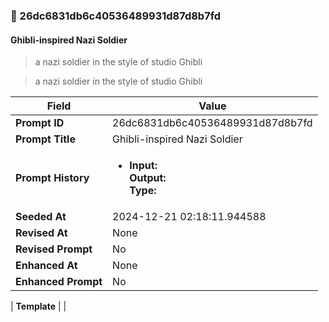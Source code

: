 

### 📜 26dc6831db6c40536489931d87d8b7fd

#### Ghibli-inspired Nazi Soldier

> a nazi soldier in the style of studio Ghibli

> a nazi soldier in the style of studio Ghibli

| Field          | Value                                                                                                                                                                      |
|----------------|----------------------------------------------------------------------------------------------------------------------------------------------------------------------------|
| **Prompt ID**  | 26dc6831db6c40536489931d87d8b7fd                                                                                                                                                            |
| **Prompt Title**  | Ghibli-inspired Nazi Soldier                                                                                                                                                            |
| **Prompt History** | <ul><li>**Input:**  <br> **Output:**  <br> **Type:** </li></ul> |
| **Seeded At** | 2024-12-21 02:18:11.944588                                                                                                                                                   |
| **Revised At** | None                                                                                                                                                   |
| **Revised Prompt** | No                                                                                                                                                                      |
| **Enhanced At** | None                                                                                                                                                  |
| **Enhanced Prompt** | No                                                                                                                                                                    |

| **Template**   |                                                                                                                                            |




